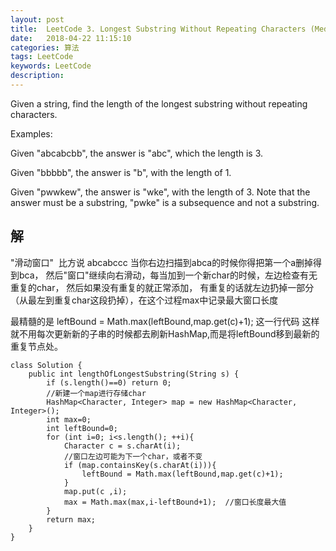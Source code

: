 ```yaml
---
layout: post
title:  LeetCode 3. Longest Substring Without Repeating Characters (Medium)
date:   2018-04-22 11:15:10
categories: 算法
tags: LeetCode
keywords: LeetCode
description: 
---
```


Given a string, find the length of the longest substring without repeating characters.

Examples:

Given "abcabcbb", the answer is "abc", which the length is 3.

Given "bbbbb", the answer is "b", with the length of 1.

Given "pwwkew", the answer is "wke", with the length of 3. Note that the answer must be a substring, "pwke" is a subsequence and not a substring.

## 解

"滑动窗口" 
比方说 abcabccc 当你右边扫描到abca的时候你得把第一个a删掉得到bca，
然后"窗口"继续向右滑动，每当加到一个新char的时候，左边检查有无重复的char，
然后如果没有重复的就正常添加，
有重复的话就左边扔掉一部分（从最左到重复char这段扔掉），在这个过程max中记录最大窗口长度

最精髓的是 leftBound = Math.max(leftBound,map.get(c)+1); 这一行代码
这样就不用每次更新新的子串的时候都去刷新HashMap,而是将leftBound移到最新的重复节点处。
```
class Solution {
    public int lengthOfLongestSubstring(String s) {
        if (s.length()==0) return 0;
        //新建一个map进行存储char
        HashMap<Character, Integer> map = new HashMap<Character, Integer>();
        int max=0;
        int leftBound=0;
        for (int i=0; i<s.length(); ++i){
            Character c = s.charAt(i);
            //窗口左边可能为下一个char，或者不变
            if (map.containsKey(s.charAt(i))){
                leftBound = Math.max(leftBound,map.get(c)+1);
            }
            map.put(c ,i);
            max = Math.max(max,i-leftBound+1);  //窗口长度最大值
        }
        return max;
    }
}
```
